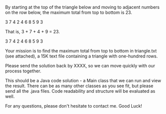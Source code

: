 By starting at the top of the triangle below and moving to adjacent numbers on the row below, the maximum total from top to bottom is 23.

   3
  7 4
 2 4 6
8 5 9 3

That is, 3 + 7 + 4 + 9 = 23.

   3
  7 4
 2 4 6
8 5 9 3

Your mission is to find the maximum total from top to bottom in triangle.txt (see attached), a 15K text file containing a triangle with one-hundred rows.

Please send the solution back by XXXX, so we can move quickly with our process together.

This should be a Java code solution - a Main class that we can run and view the result. 
There can be as many other classes as you see fit, but please send all the .java files. 
Code readability and structure will be evaluated as well.

For any questions, please don't hesitate to contact me.
Good Luck!